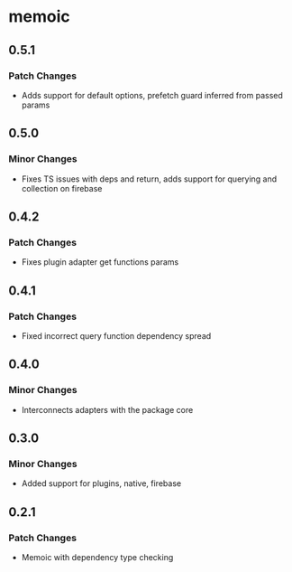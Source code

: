 # memoic

## 0.5.1

### Patch Changes

- Adds support for default options, prefetch guard inferred from passed params

## 0.5.0

### Minor Changes

- Fixes TS issues with deps and return, adds support for querying and collection on firebase

## 0.4.2

### Patch Changes

- Fixes plugin adapter get functions params

## 0.4.1

### Patch Changes

- Fixed incorrect query function dependency spread

## 0.4.0

### Minor Changes

- Interconnects adapters with the package core

## 0.3.0

### Minor Changes

- Added support for plugins, native, firebase

## 0.2.1

### Patch Changes

- Memoic with dependency type checking
